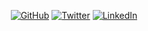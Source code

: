 <!--
**louisnelza/louisnelza** is a ✨ _special_ ✨ repository because its `README.md` (this file) appears on your GitHub profile.

Here are some ideas to get you started:

- 🔭 I’m currently working on ...
- 🌱 I’m currently learning ...
- 👯 I’m looking to collaborate on ...
- 🤔 I’m looking for help with ...
- 💬 Ask me about ...
- 📫 How to reach me: ...
- 😄 Pronouns: ...
- ⚡ Fun fact: ...
-->

<p align="center">
	<a href="https://github.com/louisnelza"><img src="https://img.shields.io/github/followers/louisnelza.svg?label=GitHub&style=social" alt="GitHub"></a>
	<a href="https://twitter.com/LouisNel"><img src="https://img.shields.io/twitter/follow/LouisNel?label=Twitter&style=social" alt="Twitter"></a>
	<a href="https://www.linkedin.com/in/louis-nel-za"><img src="https://img.shields.io/badge/LinkedIn--_.svg?style=social&logo=linkedin" alt="LinkedIn"></a>
</p>
